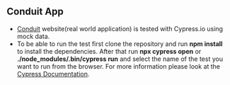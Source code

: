 ## Conduit App

- [Conduit](https://react-redux.realworld.io/) website(real world application) is tested with Cypress.io using mock data.
- To be able to run the test first clone the repository and run **npm install** to install the dependencies. After that run **npx cypress open** or **./node_modules/.bin/cypress run** and select the name of the test you want to run from the browser. For more information please look at the [Cypress Documentation](https://docs.cypress.io/guides/guides/command-line.html#How-to-run-commands).